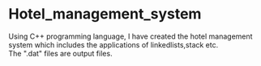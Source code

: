 # Hotel_management_system
Using C++ programming language, I have created the hotel management system which includes the applications of linkedlists,stack etc.    
The ".dat" files are output files.
